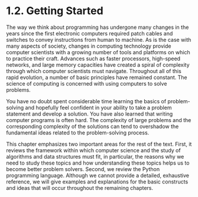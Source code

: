 # 1.2. Getting Started

The way we think about programming has undergone many changes in the years since the first electronic computers required patch cables and switches to convey instructions from human to machine. As is the case with many aspects of society, changes in computing technology provide computer scientists with a growing number of tools and platforms on which to practice their craft. Advances such as faster processors, high-speed networks, and large memory capacities have created a spiral of complexity through which computer scientists must navigate. Throughout all of this rapid evolution, a number of basic principles have remained constant. The science of computing is concerned with using computers to solve problems.

You have no doubt spent considerable time learning the basics of problem-solving and hopefully feel confident in your ability to take a problem statement and develop a solution. You have also learned that writing computer programs is often hard. The complexity of large problems and the corresponding complexity of the solutions can tend to overshadow the fundamental ideas related to the problem-solving process.

This chapter emphasizes two important areas for the rest of the text. First, it reviews the framework within which computer science and the study of algorithms and data structures must fit, in particular, the reasons why we need to study these topics and how understanding these topics helps us to become better problem solvers. Second, we review the Python programming language. Although we cannot provide a detailed, exhaustive reference, we will give examples and explanations for the basic constructs and ideas that will occur throughout the remaining chapters.

